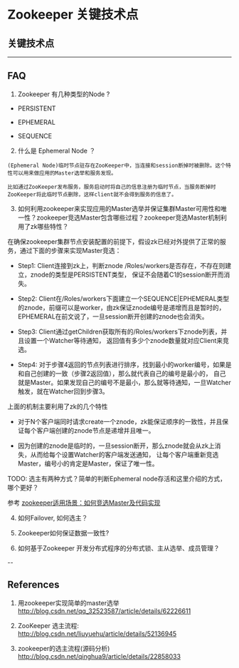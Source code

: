 # Zookeeper 关键技术点

## 关键技术点

---

## FAQ

1. Zookeeper 有几种类型的Node ?

* PERSISTENT

* EPHEMERAL

* SEQUENCE

2. 什么是 Ephemeral Node ？

```
(Ephemeral Node)临时节点驻存在ZooKeeper中，当连接和session断掉时被删除。这个特性可以用来做应用的Master选举和服务发现。

比如通过ZooKeeper发布服务，服务启动时将自己的信息注册为临时节点，当服务断掉时ZooKeeper将此临时节点删除，这样client就不会得到服务的信息了。
```

3. 如何利用zookeeper来实现应用的Master选举并保证集群Master可用性和唯一性？zookeeper竞选Master包含哪些过程？zookeeper竞选Master机制利用了zk哪些特性？

在确保zookeeper集群节点安装配置的前提下，假设zk已经对外提供了正常的服务，通过下面的步骤来实现Master竞选：

* Step1: Client连接到zk上，判断znode /Roles/workers是否存在，不存在则建立，znode的类型是PERSISTENT类型，
保证不会随着C1的session断开而消失。

* Step2: Client在/Roles/workers下面建立一个SEQUENCE|EPHEMERAL类型的znode，前缀可以是worker，由zk保证znode编号是递增而且是暂时的，
EPHEMERAL在前文说了，一旦session断开创建的znode也会消失。

* Step3: Client通过getChildren获取所有的/Roles/workers下znode列表，并且设置一个Watcher等待通知，
返回值有多少个znode数量就对应Client来竞选。

* Step4: 对于步骤4返回的节点列表进行排序，找到最小的worker编号，如果是和自己创建的一致（步骤2返回值），那么就代表自己的编号是最小的，
自己就是Master。如果发现自己的编号不是最小，那么就等待通知，一旦Watcher触发，就在Watcher回到步骤3。

上面的机制主要利用了zk的几个特性

* 对于N个客户端同时请求create一个znode，zk能保证顺序的一致性，并且保证每个客户端创建的znode节点是递增并且唯一。

* 因为创建的znode是临时的，一旦session断开，那么znode就会从zk上消失，从而给每个设置Watcher的客户端发送通知，
让每个客户端重新竞选Master，编号小的肯定是Master，保证了唯一性。

TODO: 选主有两种方式？简单的判断Ephemeral node存活和这里介绍的方式，哪个更好？

参考 [zookeeper适用场景：如何竞选Master及代码实现](http://www.cnblogs.com/likehua/p/4060301.html)


4. 如何Failover, 如何选主？

5. Zookeeper如何保证数据一致性? 

6. 如何基于Zookeeper 开发分布式程序的分布式锁、主从选举、成员管理？

--

## References

1. 用zookeeper实现简单的master选举 http://blog.csdn.net/qq_32523587/article/details/62226611

2. ZooKeeper 选主流程: http://blog.csdn.net/liuyuehu/article/details/52136945

3. zookeeper的选主流程(源码分析) http://blog.csdn.net/qinghua9/article/details/22858033